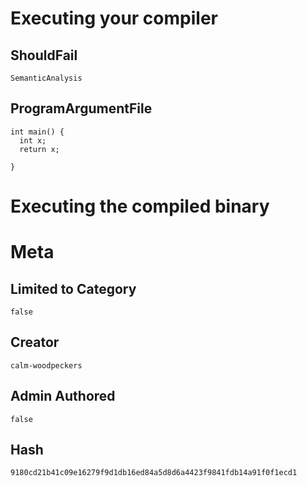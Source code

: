 # Executing your compiler

## ShouldFail

```
SemanticAnalysis
```

## ProgramArgumentFile

```
int main() {
  int x;
  return x;

}
```

# Executing the compiled binary

# Meta

## Limited to Category

```
false
```

## Creator

```
calm-woodpeckers
```

## Admin Authored

```
false
```

## Hash

```
9180cd21b41c09e16279f9d1db16ed84a5d8d6a4423f9841fdb14a91f0f1ecd1
```
